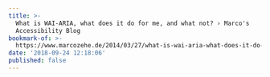 ```yaml
---
title: >-
  What is WAI-ARIA, what does it do for me, and what not? › Marco's
  Accessibility Blog
bookmark-of: >-
  https://www.marcozehe.de/2014/03/27/what-is-wai-aria-what-does-it-do-for-me-and-what-not/
date: '2018-09-24 12:18:06'
published: false
---
```


